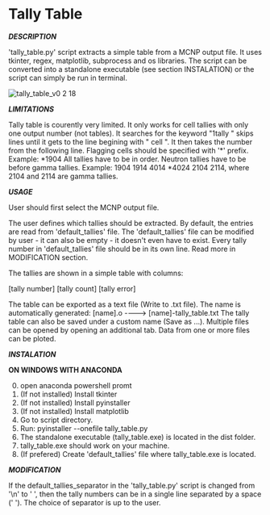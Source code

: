 Tally Table
==============


***DESCRIPTION***

'tally_table.py' script extracts a simple table from a MCNP output file.
It uses tkinter, regex, matplotlib, subprocess and os libraries.
The script can be converted into a standalone executable (see
section INSTALATION) or the script can simply be run in terminal.

![tally_table_v0 2 18](https://user-images.githubusercontent.com/91466996/150128001-1e023e92-518f-49b1-a8f6-890661d08246.png)


***LIMITATIONS***

Tally table is courently very limited. It only works for cell tallies with only
one output number (not tables). It searches for the keyword "1tally   <tally number>"
skips lines until it gets to the line begining with " cell ". It then takes the number
from the following line.
Flagging cells should be specified with '*' prefix. Example: *1904
All tallies have to be in order. Neutron tallies have to be before gamma tallies.
Example: 1904 1914 4014 *4024 2104 2114, where 2104 and 2114 are gamma tallies.


***USAGE***

User should first select the MCNP output file.

The user defines which tallies should be extracted. By default, the entries
are read from 'default_tallies' file. The 'default_tallies' file can be
modified by user - it can also be empty - it doesn't even have to exist.
Every tally number in 'default_tallies' file should be in its own line.
Read more in MODIFICATION section.

The tallies are shown in a simple table with columns:
  
[tally number]    [tally count]    [tally error]

The table can be exported as a text file (Write to .txt file).
The name is automatically generated: [name].o ----> [name]-tally_table.txt
The tally table can also be saved under a custom name (Save as ...).
Multiple files can be opened by opening an additional tab.
Data from one or more files can be ploted.


***INSTALATION***

**ON WINDOWS WITH ANACONDA**

0. open anaconda powershell promt
0. (If not installed) Install tkinter
0. (If not installed) Install pyinstaller
0. (If not installed) Install matplotlib
1. Go to script directory.
2. Run: pyinstaller --onefile tally_table.py
3. The standalone executable (tally_table.exe) is located in the dist folder.
4. tally_table.exe should work on your machine.
5. (If prefered) Create 'default_tallies' file where tally_table.exe is located.


***MODIFICATION***

If the default_tallies_separator in the 'tally_table.py' script is changed from
'\n' to ' ', then the tally numbers can be in a single line separated by a
space (' '). The choice of separator is up to the user.
